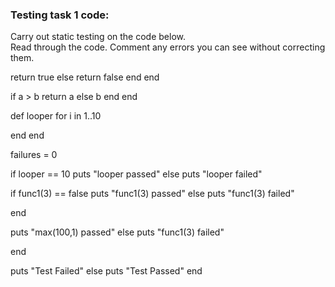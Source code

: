 ### Testing task 1 code:

  Carry out static testing on the code below.  
  Read through the code.  Comment any errors you can see without correcting them.

 
<!-- def func1 val  -->
  <!-- if val = 1 -->
  return true
  else
  return false
  end
end
  
<!-- dif max a b -->
  if a > b
      return a 
  else
  b
  end 
end 
<!-- end  -->
  
def looper 
  for i in 1..10
  <!-- puts i -->
  end
end
 
failures = 0 
 
if looper == 10 
  puts "looper passed"
else
  puts "looper failed"
  <!-- failures = failures + 1 -->
 
  
if func1(3) == false
  puts "func1(3) passed"
else
  puts "func1(3) failed"
  <!-- failures = failures + 1 -->
end 
 
  
<!-- if max(100,1) == 100  -->
  puts "max(100,1) passed"
else
  puts "func1(3) failed"
  <!-- failrues = failures + 1 -->
end

  
<!-- if failures  -->
  puts "Test Failed"
else
  puts "Test Passed"
end


